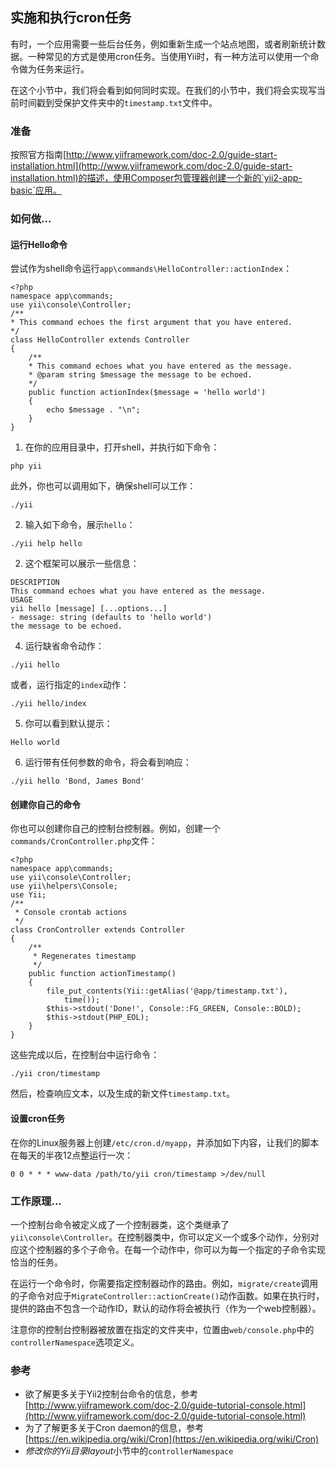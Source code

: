 ## 实施和执行cron任务

有时，一个应用需要一些后台任务，例如重新生成一个站点地图，或者刷新统计数据。一种常见的方式是使用cron任务。当使用Yii时，有一种方法可以使用一个命令做为任务来运行。

在这个小节中，我们将会看到如何同时实现。在我们的小节中，我们将会实现写当前时间戳到受保护文件夹中的`timestamp.txt`文件中。

### 准备

按照官方指南[http://www.yiiframework.com/doc-2.0/guide-start-installation.html](http://www.yiiframework.com/doc-2.0/guide-start-installation.html)的描述，使用Composer包管理器创建一个新的`yii2-app-basic`应用。

### 如何做...

#### 运行Hello命令

尝试作为shell命令运行`app\commands\HelloController::actionIndex`：

```
<?php
namespace app\commands;
use yii\console\Controller;
/**
* This command echoes the first argument that you have entered.
*/
class HelloController extends Controller
{
    /**
    * This command echoes what you have entered as the message.
    * @param string $message the message to be echoed.
    */
    public function actionIndex($message = 'hello world')
    {
        echo $message . "\n";
    }
}
```

1. 在你的应用目录中，打开shell，并执行如下命令：

```
php yii
```

此外，你也可以调用如下，确保shell可以工作：

```
./yii
```

2. 输入如下命令，展示`hello`：

```
./yii help hello
```

2. 这个框架可以展示一些信息：

```
DESCRIPTION
This command echoes what you have entered as the message.
USAGE
yii hello [message] [...options...]
- message: string (defaults to 'hello world')
the message to be echoed.
```

4. 运行缺省命令动作：

```
./yii hello
```

或者，运行指定的`index`动作：

```
./yii hello/index
```

5. 你可以看到默认提示：

```
Hello world
```

6. 运行带有任何参数的命令，将会看到响应：

```
./yii hello 'Bond, James Bond'
```

#### 创建你自己的命令

你也可以创建你自己的控制台控制器。例如，创建一个`commands/CronController.php`文件：

```
<?php
namespace app\commands;
use yii\console\Controller;
use yii\helpers\Console;
use Yii;
/**
 * Console crontab actions
 */
class CronController extends Controller
{
    /**
     * Regenerates timestamp
     */
    public function actionTimestamp()
    {
        file_put_contents(Yii::getAlias('@app/timestamp.txt'),
            time());
        $this->stdout('Done!', Console::FG_GREEN, Console::BOLD);
        $this->stdout(PHP_EOL);
    }
}
```

这些完成以后，在控制台中运行命令：

```
./yii cron/timestamp
```

然后，检查响应文本，以及生成的新文件`timestamp.txt`。

#### 设置cron任务

在你的Linux服务器上创建`/etc/cron.d/myapp`，并添加如下内容，让我们的脚本在每天的半夜12点整运行一次：

```
0 0 * * * www-data /path/to/yii cron/timestamp >/dev/null
```

### 工作原理...

一个控制台命令被定义成了一个控制器类，这个类继承了`yii\console\Controller`。在控制器类中，你可以定义一个或多个动作，分别对应这个控制器的多个子命令。在每一个动作中，你可以为每一个指定的子命令实现恰当的任务。

在运行一个命令时，你需要指定控制器动作的路由。例如，`migrate/create`调用的子命令对应于`MigrateController::actionCreate()`动作函数。如果在执行时，提供的路由不包含一个动作ID，默认的动作将会被执行（作为一个web控制器）。

注意你的控制台控制器被放置在指定的文件夹中，位置由`web/console.php`中的`controllerNamespace`选项定义。

### 参考

- 欲了解更多关于Yii2控制台命令的信息，参考[http://www.yiiframework.com/doc-2.0/guide-tutorial-console.html](http://www.yiiframework.com/doc-2.0/guide-tutorial-console.html)
- 为了了解更多关于Cron daemon的信息，参考[https://en.wikipedia.org/wiki/Cron](https://en.wikipedia.org/wiki/Cron)
- *修改你的Yii目录layout*小节中的`controllerNamespace`